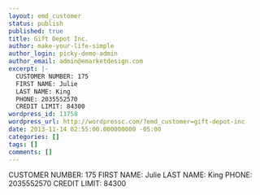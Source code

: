```yaml
---
layout: emd_customer
status: publish
published: true
title: Gift Depot Inc.
author: make-your-life-simple
author_login: picky-demo-admin
author_email: admin@emarketdesign.com
excerpt: |-
  CUSTOMER NUMBER: 175
  FIRST NAME: Julie
  LAST NAME: King
  PHONE: 2035552570
  CREDIT LIMIT: 84300
wordpress_id: 11758
wordpress_url: http://wordpressc.com/?emd_customer=gift-depot-inc
date: 2013-11-14 02:55:00.000000000 -05:00
categories: []
tags: []
comments: []
---
```

CUSTOMER NUMBER: 175
FIRST NAME: Julie
LAST NAME: King
PHONE: 2035552570
CREDIT LIMIT: 84300
